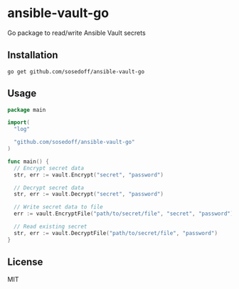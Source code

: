 # ansible-vault-go

Go package to read/write Ansible Vault secrets

## Installation

```
go get github.com/sosedoff/ansible-vault-go
```

## Usage

```go
package main

import(
  "log"

  "github.com/sosedoff/ansible-vault-go"
)

func main() {
  // Encrypt secret data
  str, err := vault.Encrypt("secret", "password")

  // Decrypt secret data
  str, err := vault.Decrypt("secret", "password")

  // Write secret data to file
  err := vault.EncryptFile("path/to/secret/file", "secret", "password")

  // Read existing secret
  str, err := vault.DecryptFile("path/to/secret/file", "password")
}
```

## License

MIT